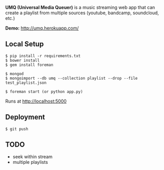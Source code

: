 **UMQ (Universal Media Queuer)** is a music streaming web app that can create a playlist from multiple sources (youtube, bandcamp, soundcloud, etc.)

**Demo:** http://umq.herokuapp.com/

## Local Setup

```
$ pip install -r requirements.txt
$ bower install
$ gem install foreman
```

```
$ mongod
$ mongoimport --db umq --collection playlist --drop --file test_playlist.json
```

```
$ foreman start (or python app.py)
```
Runs at [http://localhost:5000](http://localhost:5000)

## Deployment

```
$ git push
```

## TODO

* seek within stream
* multiple playlists
